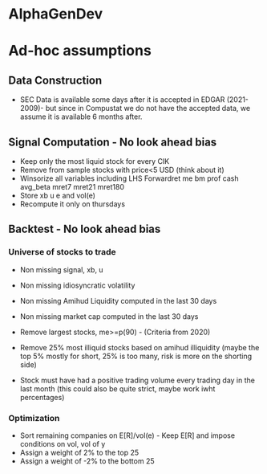 # AlphaGenDev


# Ad-hoc assumptions

## Data Construction

* SEC Data is available some days after it is accepted in EDGAR (2021-2009)- but since in Compustat we do not have the accepted data, we assume it is available 6 months after. 

## Signal Computation - No look ahead bias

* Keep only the most liquid stock for every CIK
* Remove from sample stocks with price<5 USD (think about it)
* Winsorize all variables including LHS Forwardret me bm prof cash avg_beta mret7 mret21 mret180
* Store xb u e and vol(e)
* Recompute it only on thursdays

## Backtest - No look ahead bias

### Universe of stocks to trade

* Non missing signal, xb, u
* Non missing idiosyncratic volatility
* Non missing Amihud Liquidity computed in the last 30 days
* Non missing market cap computed in the last 30 days

* Remove largest stocks, me>=p(90) - (Criteria from 2020)
* Remove 25% most illiquid stocks based on amihud illiquidity (maybe the top 5% mostly for short, 25% is too many, risk is more on the shorting side)
* Stock must have had a positive trading volume every trading day in the last month (this could also be quite strict, maybe work iwht percentages)

### Optimization

* Sort remaining companies on E[R]/vol(e) - Keep E[R] and impose conditions on vol, vol of y
* Assign a weight of 2% to the top 25
* Assign a weight of -2% to the bottom 25
